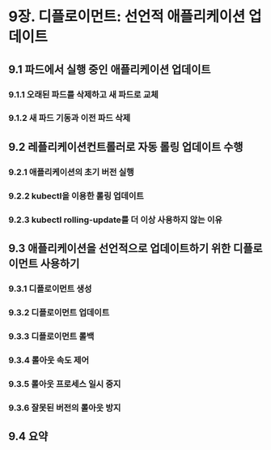 # 9장. 디플로이먼트: 선언적 애플리케이션 업데이트
 
## 9.1 파드에서 실행 중인 애플리케이션 업데이트

### 9.1.1 오래된 파드를 삭제하고 새 파드로 교체

### 9.1.2 새 파드 기동과 이전 파드 삭제

## 9.2 레플리케이션컨트롤러로 자동 롤링 업데이트 수행

### 9.2.1 애플리케이션의 초기 버전 실행

### 9.2.2 kubectl을 이용한 롤링 업데이트

### 9.2.3 kubectl rolling-update를 더 이상 사용하지 않는 이유

## 9.3 애플리케이션을 선언적으로 업데이트하기 위한 디플로이먼트 사용하기

### 9.3.1 디플로이먼트 생성

### 9.3.2 디플로이먼트 업데이트

### 9.3.3 디플로이먼트 롤백

### 9.3.4 롤아웃 속도 제어

### 9.3.5 롤아웃 프로세스 일시 중지

### 9.3.6 잘못된 버전의 롤아웃 방지

## 9.4 요약